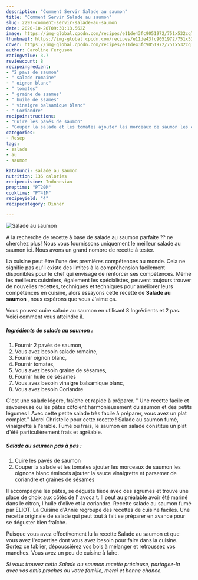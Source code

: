 ```yaml
---
description: "Comment Servir Salade au saumon"
title: "Comment Servir Salade au saumon"
slug: 2297-comment-servir-salade-au-saumon
date: 2020-10-20T09:30:13.562Z
image: https://img-global.cpcdn.com/recipes/e11de43fc9051972/751x532cq70/salade-au-saumon-photo-principale-de-la-recette.jpg
thumbnail: https://img-global.cpcdn.com/recipes/e11de43fc9051972/751x532cq70/salade-au-saumon-photo-principale-de-la-recette.jpg
cover: https://img-global.cpcdn.com/recipes/e11de43fc9051972/751x532cq70/salade-au-saumon-photo-principale-de-la-recette.jpg
author: Caroline Ferguson
ratingvalue: 3.7
reviewcount: 8
recipeingredient:
- "2 pavs de saumon"
- " salade romaine"
- " oignon blanc"
- " tomates"
- " graine de ssames"
- " huile de ssames"
- " vinaigre balsamique blanc"
- " Coriandre"
recipeinstructions:
- "Cuire les pavés de saumon"
- "Couper la salade et les tomates ajouter les morceaux de saumon les oignons blanc émincés ajouter la sauce vinaigrette et parsemer de coriandre et graines de sésames"
categories:
- Resep
tags:
- salade
- au
- saumon

katakunci: salade au saumon 
nutrition: 136 calories
recipecuisine: Indonesian
preptime: "PT20M"
cooktime: "PT41M"
recipeyield: "4"
recipecategory: Dinner

---
```



![Salade au saumon](https://img-global.cpcdn.com/recipes/e11de43fc9051972/751x532cq70/salade-au-saumon-photo-principale-de-la-recette.jpg)

A la recherche de recette à base de salade au saumon parfaite ?? ne cherchez plus! Nous vous fournissons uniquement le meilleur salade au saumon ici. Nous avons un grand nombre de recette à tester.

La cuisine peut être l'une des premières compétences au monde. Cela ne signifie pas qu'il existe des limites à la compréhension facilement disponibles pour le chef qui envisage de renforcer ses compétences. Même les meilleurs cuisiniers, également les spécialistes, peuvent toujours trouver de nouvelles recettes, techniques et techniques pour améliorer leurs compétences en cuisine, alors essayons cette recette de <strong> Salade au saumon </strong>, nous espérons que vous J'aime ça.

<!--inarticleads1-->

Vous pouvez cuire salade au saumon en utilisant 8 Ingrédients et 2 pas. Voici comment vous atteindre il.

##### Ingrédients de salade au saumon :

1. Fournir 2 pavés de saumon,
1. Vous avez besoin  salade romaine,
1. Fournir  oignon blanc,
1. Fournir  tomates,
1. Vous avez besoin  graine de sésames,
1. Fournir  huile de sésames
1. Vous avez besoin  vinaigre balsamique blanc,
1. Vous avez besoin  Coriandre


C&#39;est une salade légère, fraîche et rapide à préparer. &#34; Une recette facile et savoureuse ou les pâtes côtoient harmonieusement du saumon et des petits légumes ! Avec cette petite salade très facile à préparer, vous avez un plat complet.&#34; Merci Christelle pour cette recette ! Salade au saumon fumé, vinaigrette à l&#39;érable. Fumé ou frais, le saumon en salade constitue un plat d&#39;été particulièrement frais et agréable. 

<!--inarticleads2-->

##### Salade au saumon pas à pas :

1. Cuire les pavés de saumon
1. Couper la salade et les tomates ajouter les morceaux de saumon les oignons blanc émincés ajouter la sauce vinaigrette et parsemer de coriandre et graines de sésames


Il accompagne les pâtes, se déguste tiède avec des agrumes et trouve une place de choix aux côtés de l&#39; avoca t. Il peut au préalable avoir été mariné dans le citron, l&#39;huile d&#39;olive et la coriandre. Recette salade au saumon fumé par ELIOT. La Cuisine d&#39;Annie regroupe des recettes de cuisine faciles. Une recette originale de salade qui peut tout à fait se préparer en avance pour se déguster bien fraîche. 

<!--inarticleads1-->

<p>
Puisque vous avez effectivement lu la recette Salade au saumon et que vous avez l'expertise dont vous avez besoin pour faire dans la cuisine. Sortez ce tablier, dépoussiérez vos bols à mélanger et retroussez vos manches. Vous avez un peu de cuisine à faire.
</p>

<p>
<i>Si vous trouvez cette Salade au saumon recette précieuse, partagez-la avec vos amis proches ou votre famille, merci et bonne chance.</i>
</p>
